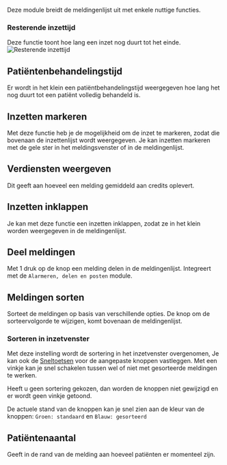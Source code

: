 Deze module breidt de meldingenlijst uit met enkele nuttige functies.

### Resterende inzettijd
Deze functie toont hoe lang een inzet nog duurt tot het einde. 
![Resterende inzettijd](remainingTime.png)

## Patiëntenbehandelingstijd
Er wordt in het klein een patiëntbehandelingstijd weergegeven hoe lang het nog duurt tot een patiënt volledig behandeld is.

## Inzetten markeren
Met deze functie heb je de mogelijkheid om de inzet te markeren, zodat die bovenaan de inzettenlijst wordt weergegeven.
Je kan inzetten markeren met de gele ster in het meldingsvenster of in de meldingenlijst.

## Verdiensten weergeven
Dit geeft aan hoeveel een melding gemiddeld aan credits oplevert.

## Inzetten inklappen
Je kan met deze functie een inzetten inklappen, zodat ze in het klein worden weergegeven in de meldingenlijst. 

## Deel meldingen
Met 1 druk op de knop een melding delen in de meldingenlijst. Integreert met de `Alarmeren, delen en posten` module. 

## Meldingen sorten
Sorteet de meldingen op basis van verschillende opties. De knop om de sorteervolgorde te wijzigen, komt bovenaan de meldingenlijst.

### Sorteren in inzetvenster
Met deze instelling wordt de sortering in het inzetvenster overgenomen, Je kan ook de [Sneltoetsen](hotkeys.md) voor de aangepaste knoppen vastleggen. Met een vinkje kan je snel schakelen tussen wel of niet met gesorteerde meldingen te werken.

Heeft u geen sortering gekozen, dan worden de knoppen niet gewijzigd en er wordt geen vinkje getoond. 

De actuele stand van de knoppen kan je snel zien aan de kleur van de knoppen: `Groen: standaard` en `Blauw: gesorteerd`

## Patiëntenaantal
Geeft in de rand van de melding aan hoeveel patiënten er momenteel zijn.



